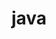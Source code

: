 ---
title: "java"
layout: category
permalink: /categories/java/
author_profile: true
taxonomy: "java"
---